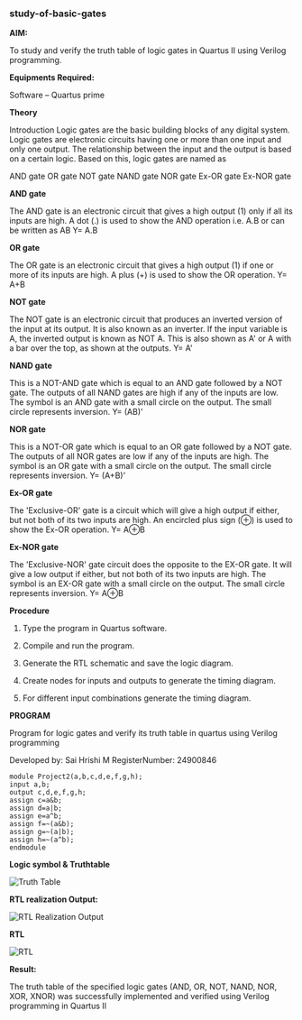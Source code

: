 ### study-of-basic-gates

**AIM:** 

To study and verify the truth table of logic gates in Quartus II using Verilog programming.

**Equipments Required:**

Software – Quartus prime 

**Theory**

Introduction Logic gates are the basic building blocks of any digital system. Logic gates are electronic circuits having one or more than one input and only one output. The relationship between the input and the output is based on a certain logic. Based on this, logic gates are named as

AND gate OR gate NOT gate NAND gate NOR gate Ex-OR gate Ex-NOR gate

**AND gate**

The AND gate is an electronic circuit that gives a high output (1) only if all its inputs are high. A dot (.) is used to show the AND operation i.e. A.B or can be written as AB
Y= A.B

**OR gate** 

The OR gate is an electronic circuit that gives a high output (1) if one or more of its inputs are high. A plus (+) is used to show the OR operation.
Y= A+B

**NOT gate**

The NOT gate is an electronic circuit that produces an inverted version of the input at its output. It is also known as an inverter. If the input variable is A, the inverted output is known as NOT A. This is also shown as A' or A with a bar over the top, as shown at the outputs.
Y= A'

**NAND gate**

This is a NOT-AND gate which is equal to an AND gate followed by a NOT gate. The outputs of all NAND gates are high if any of the inputs are low. The symbol is an AND gate with a small circle on the output. The small circle represents inversion.
Y= (AB)’

**NOR gate**

This is a NOT-OR gate which is equal to an OR gate followed by a NOT gate. The outputs of all NOR gates are low if any of the inputs are high. The symbol is an OR gate with a small circle on the output. The small circle represents inversion.
Y= (A+B)’

**Ex-OR gate**

The 'Exclusive-OR' gate is a circuit which will give a high output if either, but not both of its two inputs are high. An encircled plus sign (⊕) is used to show the Ex-OR operation.
Y= A⊕B

**Ex-NOR gate**

The 'Exclusive-NOR' gate circuit does the opposite to the EX-OR gate. It will give a low output if either, but not both of its two inputs are high. The symbol is an EX-OR gate with a small circle on the output. The small circle represents inversion.
Y= A⊕B

**Procedure** 

1.	Type the program in Quartus software.

2.	Compile and run the program.

3.	Generate the RTL schematic and save the logic diagram.

4.	Create nodes for inputs and outputs to generate the timing diagram.

5.	For different input combinations generate the timing diagram.


**PROGRAM**

Program for logic gates and verify its truth table in quartus using Verilog programming

Developed by: Sai Hrishi M  RegisterNumber: 24900846

```
module Project2(a,b,c,d,e,f,g,h);
input a,b;
output c,d,e,f,g,h;
assign c=a&b;
assign d=a|b;
assign e=a^b;
assign f=~(a&b);
assign g=~(a|b);
assign h=~(a^b);
endmodule
```
 
**Logic symbol & Truthtable**

![Truth Table](https://github.com/user-attachments/assets/abb21709-2960-4873-addc-9fad100ef9d1)

**RTL realization Output:**

![RTL Realization Output](https://github.com/user-attachments/assets/2402f2c1-c36a-4e45-93ee-023e74401dd9)

**RTL**

![RTL](https://github.com/user-attachments/assets/6c6d4810-24bd-4f3c-a2ff-ae2c9680460f)

**Result:**

The truth table of the specified logic gates (AND, OR, NOT, NAND, NOR, XOR,
XNOR) was successfully implemented and verified using Verilog programming in
Quartus II
